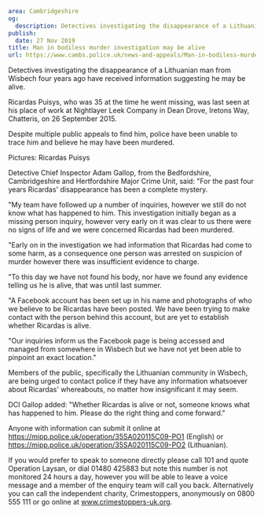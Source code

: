 ```yaml
area: Cambridgeshire
og:
  description: Detectives investigating the disappearance of a Lithuanian man from Wisbech four years ago have received information suggesting he may be alive.
publish:
  date: 27 Nov 2019
title: Man in bodiless murder investigation may be alive
url: https://www.cambs.police.uk/news-and-appeals/Man-in-bodiless-murder-may-be-alive
```

Detectives investigating the disappearance of a Lithuanian man from Wisbech four years ago have received information suggesting he may be alive.

Ricardas Puisys, who was 35 at the time he went missing, was last seen at his place of work at Nightlayer Leek Company in Dean Drove, Iretons Way, Chatteris, on 26 September 2015.

Despite multiple public appeals to find him, police have been unable to trace him and believe he may have been murdered.

Pictures: Ricardas Puisys

Detective Chief Inspector Adam Gallop, from the Bedfordshire, Cambridgeshire and Hertfordshire Major Crime Unit, said: "For the past four years Ricardas' disappearance has been a complete mystery.

"My team have followed up a number of inquiries, however we still do not know what has happened to him. This investigation initially began as a missing person inquiry, however very early on it was clear to us there were no signs of life and we were concerned Ricardas had been murdered.

"Early on in the investigation we had information that Ricardas had come to some harm, as a consequence one person was arrested on suspicion of murder however there was insufficient evidence to charge.

"To this day we have not found his body, nor have we found any evidence telling us he is alive, that was until last summer.

"A Facebook account has been set up in his name and photographs of who we believe to be Ricardas have been posted. We have been trying to make contact with the person behind this account, but are yet to establish whether Ricardas is alive.

"Our inquiries inform us the Facebook page is being accessed and managed from somewhere in Wisbech but we have not yet been able to pinpoint an exact location."

Members of the public, specifically the Lithuanian community in Wisbech, are being urged to contact police if they have any information whatsoever about Ricardas' whereabouts, no matter how insignificant it may seem.

DCI Gallop added: "Whether Ricardas is alive or not, someone knows what has happened to him. Please do the right thing and come forward."

Anyone with information can submit it online at https://mipp.police.uk/operation/35SA020115C09-PO1 (English) or https://mipp.police.uk/operation/35SA020115C09-PO2 (Lithuanian).

If you would prefer to speak to someone directly please call 101 and quote Operation Laysan, or dial 01480 425883 but note this number is not monitored 24 hours a day, however you will be able to leave a voice message and a member of the enquiry team will call you back. Alternatively you can call the independent charity, Crimestoppers, anonymously on 0800 555 111 or go online at www.crimestoppers-uk.org.
